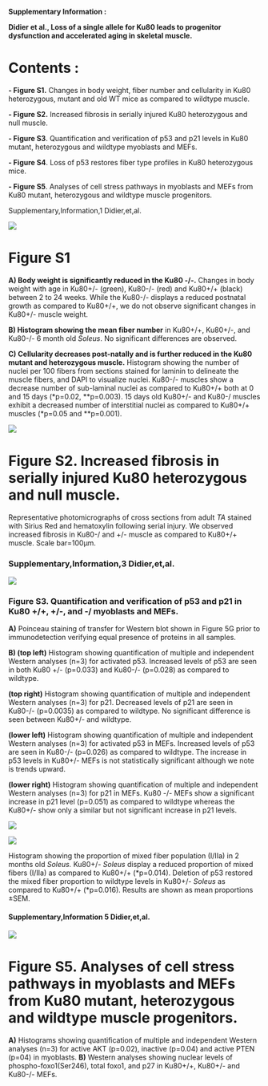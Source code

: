 **Supplementary Information :**

**Didier et al., Loss of a single allele for Ku80 leads to progenitor dysfunction and accelerated aging in skeletal muscle.**

# **Contents :**

**- Figure S1.** Changes in body weight, fiber number and cellularity in Ku80 heterozygous, mutant and old WT mice as compared to wildtype muscle.

**- Figure S2.** Increased fibrosis in serially injured Ku80 heterozygous and null muscle.

**- Figure S3**. Quantification and verification of p53 and p21 levels in Ku80 mutant, heterozygous and wildtype myoblasts and MEFs.

**- Figure S4**. Loss of p53 restores fiber type profiles in Ku80 heterozygous mice.

**- Figure S5**. Analyses of cell stress pathways in myoblasts and MEFs from Ku80 mutant, heterozygous and wildtype muscle progenitors.

Supplementary,Information,1 Didier,et,al.

![](_page_1_Figure_1.jpeg)

# **Figure S1**

**A) Body weight is significantly reduced in the Ku80 -/-.** Changes in body weight with age in Ku80+/- (green), Ku80-/- (red) and Ku80+/+ (black) between 2 to 24 weeks. While the Ku80-/- displays a reduced postnatal growth as compared to Ku80+/+, we do not observe significant changes in Ku80+/- muscle weight.

**B) Histogram showing the mean fiber number** in Ku80+/+, Ku80+/-, and Ku80-/- 6 month old *Soleus*. No significant differences are observed.

**C) Cellularity decreases post-natally and is further reduced in the Ku80 mutant and heterozygous muscle.** Histogram showing the number of nuclei per 100 fibers from sections stained for laminin to delineate the muscle fibers, and DAPI to visualize nuclei. Ku80-/- muscles show a decrease number of sub-laminal nuclei as compared to Ku80+/+ both at 0 and 15 days (\*p=0.02, \*\*p=0.003). 15 days old Ku80+/- and Ku80-/ muscles exhibit a decreased number of interstitial nuclei as compared to Ku80+/+ muscles (\*p=0.05 and \*\*p=0.001).

![](_page_2_Figure_1.jpeg)

# **Figure S2. Increased fibrosis in serially injured Ku80 heterozygous and null muscle.**

Representative photomicrographs of cross sections from adult *TA* stained with Sirius Red and hematoxylin following serial injury. We observed increased fibrosis in Ku80-/ and +/- muscle as compared to Ku80+/+ muscle. Scale bar=100µm.

### Supplementary,Information,3 Didier,et,al.

![](_page_3_Figure_1.jpeg)

### **Figure S3. Quantification and verification of p53 and p21 in Ku80 +/+, +/-, and -/ myoblasts and MEFs.**

**A)** Poinceau staining of transfer for Western blot shown in Figure 5G prior to immunodetection verifying equal presence of proteins in all samples.

**B) (top left)** Histogram showing quantification of multiple and independent Western analyses (n=3) for activated p53. Increased levels of p53 are seen in both Ku80 +/- (p=0.033) and Ku80-/- (p=0.028) as compared to wildtype.

**(top right)** Histogram showing quantification of multiple and independent Western analyses (n=3) for p21. Decreased levels of p21 are seen in Ku80-/- (p=0.0035) as compared to wildtype. No significant difference is seen between Ku80+/- and wildtype.

**(lower left)** Histogram showing quantification of multiple and independent Western analyses (n=3) for activated p53 in MEFs. Increased levels of p53 are seen in Ku80-/- (p=0.026) as compared to wildtype. The increase in p53 levels in Ku80+/- MEFs is not statistically significant although we note is trends upward.

**(lower right)** Histogram showing quantification of multiple and independent Western analyses (n=3) for p21 in MEFs. Ku80 -/- MEFs show a significant increase in p21 level (p=0.051) as compared to wildtype whereas the Ku80+/- show only a similar but not significant increase in p21 levels.

![](_page_4_Figure_1.jpeg)

![](_page_4_Figure_2.jpeg)

Histogram showing the proportion of mixed fiber population (I/IIa) in 2 months old *Soleus.* Ku80+/- *Soleus* display a reduced proportion of mixed fibers (I/IIa) as compared to Ku80+/+ (\*p=0.014). Deletion of p53 restored the mixed fiber proportion to wildtype levels in Ku80+/- *Soleus* as compared to Ku80+/+ (\*p=0.016). Results are shown as mean proportions ±SEM.

#### Supplementary,Information 5 Didier,et,al.

![](_page_5_Figure_1.jpeg)

# **Figure S5. Analyses of cell stress pathways in myoblasts and MEFs from Ku80 mutant, heterozygous and wildtype muscle progenitors.**

**A)** Histograms showing quantification of multiple and independent Western analyses (n=3) for active AKT (p=0.02), inactive (p=0.04) and active PTEN (p=04) in myoblasts. **B)** Western analyses showing nuclear levels of phospho-foxo1(Ser246), total foxo1, and p27 in Ku80+/+, Ku80+/- and Ku80-/- MEFs.